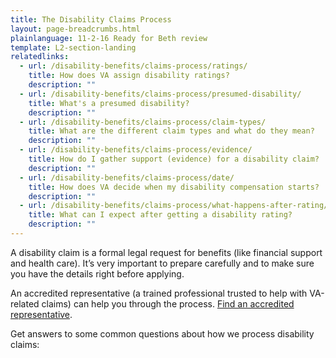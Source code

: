```yaml
---
title: The Disability Claims Process
layout: page-breadcrumbs.html
plainlanguage: 11-2-16 Ready for Beth review
template: L2-section-landing
relatedlinks:
  - url: /disability-benefits/claims-process/ratings/
    title: How does VA assign disability ratings?
    description: ""
  - url: /disability-benefits/claims-process/presumed-disability/
    title: What's a presumed disability?
    description: ""
  - url: /disability-benefits/claims-process/claim-types/
    title: What are the different claim types and what do they mean?
    description: ""
  - url: /disability-benefits/claims-process/evidence/
    title: How do I gather support (evidence) for a disability claim?
    description: ""
  - url: /disability-benefits/claims-process/date/
    title: How does VA decide when my disability compensation starts?
    description: ""
  - url: /disability-benefits/claims-process/what-happens-after-rating/
    title: What can I expect after getting a disability rating?
    description: ""   
---
```



A disability claim is a formal legal request for benefits (like financial support and health care). It’s very important to prepare carefully and to make sure you have the details right before applying. 

An accredited representative (a trained professional trusted to help with VA-related claims) can help you through the process. [Find an accredited representative](/disability-benefits/apply-for-benefits/help/index.html).

Get answers to some common questions about how we process disability claims:
